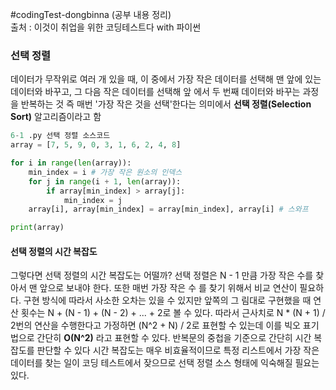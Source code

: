 #codingTest-dongbinna
(공부 내용 정리)
<br>출처 : 이것이 취업을 위한 코딩테스트다 with 파이썬

### 선택 정렬

데이터가 무작위로 여러 개 있을 때, 
이 중에서 가장 작은 데이터를 선택해 맨 앞에 있는 데이터와 바꾸고, 그 다음 작은 데이터를 선택해 앞
에서 두 번째 데이터와 바꾸는 과정을 반복하는 것
즉 매번 '가장 작은 것을 선택'한다는 의미에서 **선택 정렬(Selection Sort)** 알고리즘이라고 함


```python
6-1 .py 선택 정렬 소스코드
array = [7, 5, 9, 0, 3, 1, 6, 2, 4, 8]

for i in range(len(array)):
    min_index = i # 가장 작은 원소의 인덱스
    for j in range(i + 1, len(array)):
        if array[min_index] > array[j]:
            min_index = j
    array[i], array[min_index] = array[min_index], array[i] # 스와프

print(array) 
```

#### 선택 정렬의 시간 복잡도
그렇다면 선택 정렬의 시간 복잡도는 어떨까?
선택 정렬은 N - 1 만큼 가장 작은 수를 찾아서 맨 앞으로 보내야 한다. 또한 매번 가장 작은 수
를 찾기 위해서 비교 연산이 필요하다. 구현 방식에 따라서 사소한 오차는 있을 수 있지만 앞쪽의 그
림대로 구현했을 때 연산 횟수는 N + (N - 1) + (N - 2) + ... + 2로 볼 수 있다.
따라서 근사치로 N * (N + 1) / 2번의 연산을 수행한다고 가정하면 (N^2 + N) / 2로 표현할 수 있는데
이를 빅오 표기법으로 간단히 **O(N^2)** 라고 표현할 수 있다.
반복문의 중첩을 기준으로 간단히 시간 복잡도를 판단할 수 있다
시간 복잡도는 매우 비효율적이므로 특정 리스트에서 가장 작은 데이터를 찾는 일이 코딩 테스트에서 잦으므로
선택 정렬 소스 형태에 익숙해질 필요는 있다.
 